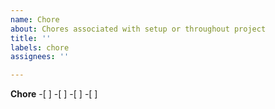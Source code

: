 ```yaml
---
name: Chore
about: Chores associated with setup or throughout project
title: ''
labels: chore
assignees: ''

---
```


**Chore**
-[ ] 
-[ ] 
-[ ] 
-[ ]

